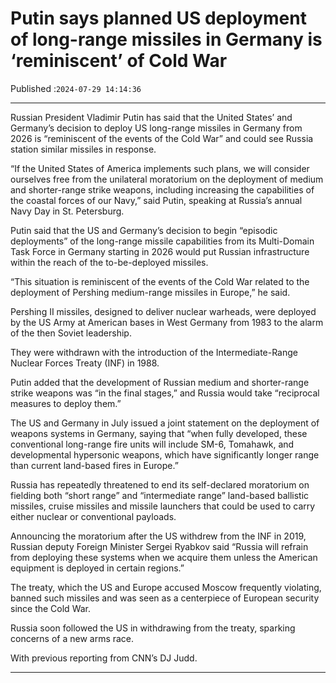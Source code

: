 # Putin says planned US deployment of long-range missiles in Germany is ‘reminiscent’ of Cold War

Published :`2024-07-29 14:14:36`

---

Russian President Vladimir Putin has said that the United States’ and Germany’s decision to deploy US long-range missiles in Germany from 2026 is “reminiscent of the events of the Cold War” and could see Russia station similar missiles in response.

“If the United States of America implements such plans, we will consider ourselves free from the unilateral moratorium on the deployment of medium and shorter-range strike weapons, including increasing the capabilities of the coastal forces of our Navy,” said Putin, speaking at Russia’s annual Navy Day in St. Petersburg.

Putin said that the US and Germany’s decision to begin “episodic deployments” of the long-range missile capabilities from its Multi-Domain Task Force in Germany starting in 2026 would put Russian infrastructure within the reach of the to-be-deployed missiles.

“This situation is reminiscent of the events of the Cold War related to the deployment of Pershing medium-range missiles in Europe,” he said.

Pershing II missiles, designed to deliver nuclear warheads, were deployed by the US Army at American bases in West Germany from 1983 to the alarm of the then Soviet leadership.

They were withdrawn with the introduction of the Intermediate-Range Nuclear Forces Treaty (INF) in 1988.

Putin added that the development of Russian medium and shorter-range strike weapons was “in the final stages,” and Russia would take “reciprocal measures to deploy them.”

The US and Germany in July issued a joint statement on the deployment of weapons systems in Germany, saying that “when fully developed, these conventional long-range fire units will include SM-6, Tomahawk, and developmental hypersonic weapons, which have significantly longer range than current land-based fires in Europe.”

Russia has repeatedly threatened to end its self-declared moratorium on fielding both “short range” and “intermediate range” land-based ballistic missiles, cruise missiles and missile launchers that could be used to carry either nuclear or conventional payloads.

Announcing the moratorium after the US withdrew from the INF in 2019, Russian deputy Foreign Minister Sergei Ryabkov said “Russia will refrain from deploying these systems when we acquire them unless the American equipment is deployed in certain regions.”

The treaty, which the US and Europe accused Moscow frequently violating, banned such missiles and was seen as a centerpiece of European security since the Cold War.

Russia soon followed the US in withdrawing from the treaty, sparking concerns of a new arms race.

With previous reporting from CNN’s DJ Judd.

---

